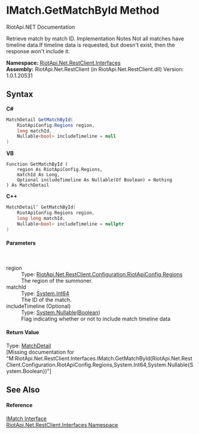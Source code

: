 # IMatch.GetMatchById Method 
RiotApi.NET Documentation 

Retrieve match by match ID. Implementation Notes Not all matches have timeline data.If timeline data is requested, but doesn't exist, then the response won't include it.

**Namespace:**&nbsp;<a href="48cda41f-0d73-abf8-ab33-13ac48004c66">RiotApi.Net.RestClient.Interfaces</a><br />**Assembly:**&nbsp;RiotApi.Net.RestClient (in RiotApi.Net.RestClient.dll) Version: 1.0.1.20531

## Syntax

**C#**<br />
``` C#
MatchDetail GetMatchById(
	RiotApiConfig.Regions region,
	long matchId,
	Nullable<bool> includeTimeline = null
)
```

**VB**<br />
``` VB
Function GetMatchById ( 
	region As RiotApiConfig.Regions,
	matchId As Long,
	Optional includeTimeline As Nullable(Of Boolean) = Nothing
) As MatchDetail
```

**C++**<br />
``` C++
MatchDetail^ GetMatchById(
	RiotApiConfig.Regions region, 
	long long matchId, 
	Nullable<bool> includeTimeline = nullptr
)
```


#### Parameters
&nbsp;<dl><dt>region</dt><dd>Type: <a href="4d977124-7072-aed6-d4c3-44de17e37ee2">RiotApi.Net.RestClient.Configuration.RiotApiConfig.Regions</a><br />The region of the summoner.</dd><dt>matchId</dt><dd>Type: <a href="http://msdn2.microsoft.com/en-us/library/6yy583ek" target="_blank">System.Int64</a><br />The ID of the match.</dd><dt>includeTimeline (Optional)</dt><dd>Type: <a href="http://msdn2.microsoft.com/en-us/library/b3h38hb0" target="_blank">System.Nullable</a>(<a href="http://msdn2.microsoft.com/en-us/library/a28wyd50" target="_blank">Boolean</a>)<br />Flag indicating whether or not to include match timeline data</dd></dl>

#### Return Value
Type: <a href="dba0202a-728f-4357-0d9b-ce727056112b">MatchDetail</a><br />\[Missing <returns> documentation for "M:RiotApi.Net.RestClient.Interfaces.IMatch.GetMatchById(RiotApi.Net.RestClient.Configuration.RiotApiConfig.Regions,System.Int64,System.Nullable{System.Boolean})"\]

## See Also


#### Reference
<a href="7f9eaec2-61a6-ade2-333a-2c7a1ee4e863">IMatch Interface</a><br /><a href="48cda41f-0d73-abf8-ab33-13ac48004c66">RiotApi.Net.RestClient.Interfaces Namespace</a><br />